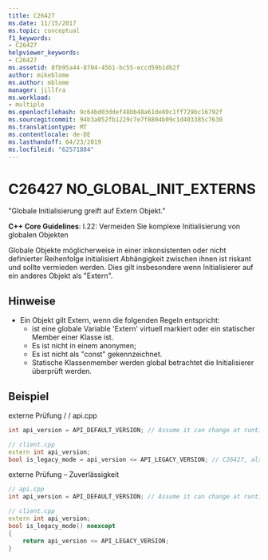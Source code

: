 ```yaml
---
title: C26427
ms.date: 11/15/2017
ms.topic: conceptual
f1_keywords:
- C26427
helpviewer_keywords:
- C26427
ms.assetid: 8fb95a44-8704-45b1-bc55-eccd59b1db2f
author: mikeblome
ms.author: mblome
manager: jillfra
ms.workload:
- multiple
ms.openlocfilehash: 9c64bd03ddef48bb48a61de80c1ff729bc16792f
ms.sourcegitcommit: 94b3a052fb1229c7e7f8804b09c1d403385c7630
ms.translationtype: MT
ms.contentlocale: de-DE
ms.lasthandoff: 04/23/2019
ms.locfileid: "62571884"
---
```

# <a name="c26427-noglobalinitexterns"></a>C26427 NO_GLOBAL_INIT_EXTERNS

"Globale Initialisierung greift auf Extern Objekt."

**C++ Core Guidelines**: I.22: Vermeiden Sie komplexe Initialisierung von globalen Objekten

Globale Objekte möglicherweise in einer inkonsistenten oder nicht definierter Reihenfolge initialisiert Abhängigkeit zwischen ihnen ist riskant und sollte vermieden werden. Dies gilt insbesondere wenn Initialisierer auf ein anderes Objekt als "Extern".

## <a name="remarks"></a>Hinweise
- Ein Objekt gilt Extern, wenn die folgenden Regeln entspricht:
  - ist eine globale Variable 'Extern' virtuell markiert oder ein statischer Member einer Klasse ist.
  - Es ist nicht in einem anonymen;
  - Es ist nicht als "const" gekennzeichnet.
  - Statische Klassenmember werden global betrachtet die Initialisierer überprüft werden.

## <a name="example"></a>Beispiel

externe Prüfung / / api.cpp

```cpp
int api_version = API_DEFAULT_VERSION; // Assume it can change at runtime, hence non-const.

// client.cpp
extern int api_version;
bool is_legacy_mode = api_version <= API_LEGACY_VERSION; // C26427, also stale value
```

externe Prüfung – Zuverlässigkeit

```cpp
// api.cpp
int api_version = API_DEFAULT_VERSION; // Assume it can change at runtime, hence non-const.

// client.cpp
extern int api_version;
bool is_legacy_mode() noexcept
{
    return api_version <= API_LEGACY_VERSION;
}
```
